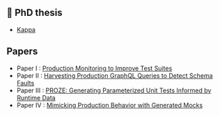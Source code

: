 ## 🔗 PhD thesis
- [Kappa](dt-kappa.pdf)

## Papers
- Paper I : [Production Monitoring to Improve Test Suites](https://arxiv.org/abs/2012.01198)
- Paper II : [Harvesting Production GraphQL Queries to Detect Schema Faults](https://arxiv.org/abs/2112.08267)
- Paper III : [PROZE: Generating Parameterized Unit Tests Informed by Runtime Data](https://arxiv.org/abs/2407.00768)
- Paper IV : [Mimicking Production Behavior with Generated Mocks](https://arxiv.org/abs/2208.01321)

